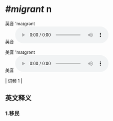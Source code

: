 # ***\#migrant*** n
英音 'maɪɡrənt  
英音
<audio src="./media/migrant1.aac" controls="controls"></audio>

美音 'maɪɡrənt  
美音
<audio src="./media/migrant2.aac" controls="controls"></audio>



| 词频 1 |  

英文释义
---
### 1.**移民**  


